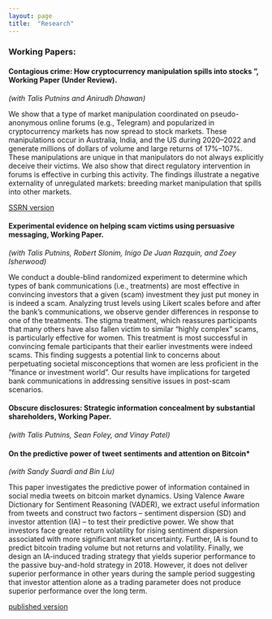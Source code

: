```yaml
---
layout: page
title:  "Research"
---
```


### Working Papers:
#### Contagious crime: How cryptocurrency manipulation spills into stocks ”, Working Paper (Under Review).
*(with Talis Putnins and Anirudh Dhawan)*

We show that a type of market manipulation coordinated on pseudo-anonymous online forums (e.g., Telegram) and popularized in cryptocurrency markets has now spread to stock markets. These manipulations occur in Australia, India, and the US during 2020–2022 and generate millions of dollars of volume and large returns of 17%–107%. These manipulations are unique in that manipulators do not always explicitly deceive their victims. We also show that direct regulatory intervention in forums is effective in curbing this activity. The findings illustrate a negative externality of unregulated markets: breeding market manipulation that spills into other markets.

<a href="https://papers.ssrn.com/sol3/papers.cfm?abstract_id=4506293">SSRN version</a>
#### Experimental evidence on helping scam victims using persuasive messaging, Working Paper.
*(with Talis Putnins, Robert Slonim, Inigo De Juan Razquin, and Zoey Isherwood)*

We conduct a double-blind randomized experiment to determine which types of bank communications (i.e., treatments) are most effective in convincing investors that a given (scam) investment they just put money in is indeed a scam. Analyzing trust levels using Likert scales before and after the bank’s communications, we observe gender differences in response to one of the treatments. The stigma treatment, which reassures participants that many others have also fallen victim to similar “highly complex” scams, is particularly effective for women. This treatment is most successful in convincing female participants that their earlier investments were indeed scams. This finding suggests a potential link to concerns about perpetuating societal misconceptions that women are less proficient in the ”finance or investment world”. Our results have implications for targeted bank communications in addressing sensitive issues in post-scam scenarios. 
#### Obscure disclosures: Strategic information concealment by substantial shareholders, Working Paper.
*(with Talis Putnins, Sean Foley, and Vinay Patel)*
#### On the predictive power of tweet sentiments and attention on Bitcoin*
*(with Sandy Suardi and Bin Liu)* 

This paper investigates the predictive power of information contained in social media tweets on bitcoin market dynamics. Using Valence Aware Dictionary for Sentiment Reasoning (VADER), we extract useful information from tweets and construct two factors – sentiment dispersion (SD) and investor attention (IA) – to test their predictive power. We show that investors face greater return volatility for rising sentiment dispersion associated with more significant market uncertainty. Further, IA is found to predict bitcoin trading volume but not returns and volatility. Finally, we design an IA-induced trading strategy that yields superior performance to the passive buy-and-hold strategy in 2018. However, it does not deliver superior performance in other years during the sample period suggesting that investor attention alone as a trading parameter does not produce superior performance over the long term.

<a href="https://www.sciencedirect.com/science/article/pii/S1059056022000375">published version</a>


[jekyll-docs]: https://jekyllrb.com/docs/home
[jekyll-gh]:   https://github.com/jekyll/jekyll
[jekyll-talk]: https://talk.jekyllrb.com/
